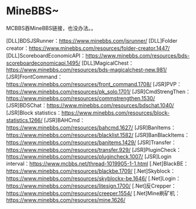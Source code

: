 # MineBBS~
MCBBS吞MineBBS链接，也没办法。。

[DLL]BDSJSRunner：https://www.minebbs.com/jsrunner/
[DLL]Folder creator：https://www.minebbs.com/resources/folder-creator.1447/
[DLL]ScoreboardEconomicAPI：https://www.minebbs.com/resources/bds-scoreboardeconomicapi.1495/
[DLL]MagicalChest：https://www.minebbs.com/resources/bds-magicalchest-new.981/
[JSR]FrontCommand：https://www.minebbs.com/resources/front_command.1708/
[JSR]PVP：https://www.minebbs.com/resources/pk_solo.1701/
[JSR]CmdStrengThen：https://www.minebbs.com/resources/commstrengthen.1530/
[JSR]BDSChat：https://www.minebbs.com/resources/bdschat.1040/
[JSR]Block statistics：https://www.minebbs.com/resources/block-statistics.1266/
[JSR]BAHCmd：https://www.minebbs.com/resources/bahcmd.1627/
[JSR]BanItems：https://www.minebbs.com/resources/blacklist.1582/
[JSR]BanBlackItems：https://www.minebbs.com/resources/banitems.1429/
[JSR]Transfer：https://www.minebbs.com/resources/transfer.929/
[JSR]PluginCheck：https://www.minebbs.com/resources/plugincheck.1007/
[JSR]Login interval：https://www.mcbbs.net/thread-1019905-1-1.html
[.Net]BlackBE：https://www.minebbs.com/resources/blackbe.1709/
[.Net]Skyblock：https://www.minebbs.com/resources/skyblockx-be.1646/
[.Net]Login：https://www.minebbs.com/resources/litesign.1700/
[.Net]反Crepper：https://www.minebbs.com/resources/creeper.1554/
[.Net]Mine刷矿机：https://www.minebbs.com/resources/mine.1626/
